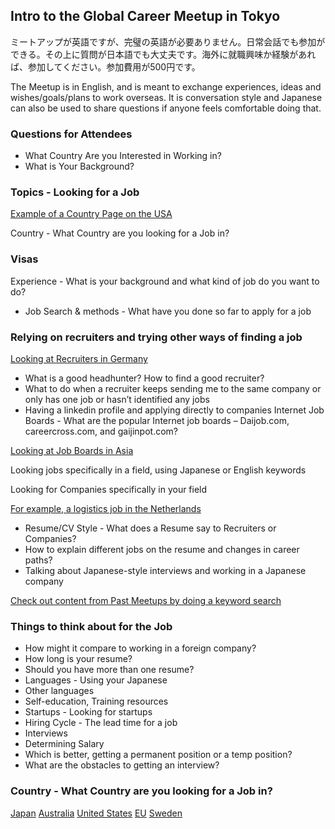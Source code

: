 ## Intro to the Global Career Meetup in Tokyo
ミートアップが英語ですが、完璧の英語が必要ありません。日常会話でも参加ができる。その上に質問が日本語でも大丈夫です。海外に就職興味か経験があれば、参加してください。参加費用が500円です。

The Meetup is in English, and is meant to exchange experiences, ideas and wishes/goals/plans to work overseas. It is conversation style and Japanese can also be used to share questions if anyone feels comfortable doing that. 

### Questions for Attendees
* What Country Are you Interested in Working in? 
* What is Your Background?


### Topics - Looking for a Job
[Example of a Country Page on the USA](https://www.audiologiks.com/InterJobs/Americas/NorthAmerica/united_states.php)

Country - What Country are you looking for a Job in? 

### Visas
Experience - What is your background and what kind of job do you want to do?
 * Job Search & methods - What have you done so far to apply for a job

### Relying on recruiters and trying other ways of finding a job

[Looking at Recruiters in Germany](https://www.audiologiks.com/InterJobs/Europe/germany.php)
 - What is a good headhunter? How to find a good recruiter?
 - What to do when a recruiter keeps sending me to the same company or only has one job or hasn’t identified any jobs
 - Having a linkedin profile and applying directly to companies
Internet Job Boards - What are the popular Internet job boards – Daijob.com, careercross.com, and gaijinpot.com?

[Looking at Job Boards in Asia](https://www.audiologiks.com/InterJobs/Asia/)

Looking jobs specifically in a field, using Japanese or English keywords

Looking for Companies specifically in your field

[For example, a logistics job in the Netherlands](https://docs.google.com/document/d/1akjHBNn4qMYFwqFKp20npnpYF-MJtsWqoJADkYcQ_Hk/edit?usp=sharing)

- Resume/CV Style - What does a Resume say to Recruiters or Companies?
- How to explain different jobs on the resume and changes in career paths?
- Talking about Japanese-style interviews and working in a Japanese company

[Check out content from Past Meetups by doing a keyword search](https://audiologiks.zendesk.com/hc/en-us)

### Things to think about for the Job
- How might it compare to working in a foreign company?
- How long is your resume?
 - Should you have more than one resume?
- Languages - Using your Japanese
 - Other languages
- Self-education, Training resources
- Startups - Looking for startups
- Hiring Cycle - The lead time for a job
 - Interviews
 - Determining Salary
 - Which is better, getting a permanent position or a temp position?
 - What are the obstacles to getting an interview?

### Country - What Country are you looking for a Job in?
[Japan](https://www.audiologiks.com/JpJobs/Recruiters/)
[Australia](https://www.audiologiks.com/InterJobs/Asia/australia.php)
[United States](https://www.audiologiks.com/InterJobs/Americas/NorthAmerica/united_states.php) 
[EU](https://www.audiologiks.com/InterJobs/Europe/germany.php)
[Sweden](https://www.audiologiks.com/InterJobs/Europe/sweden.php)
